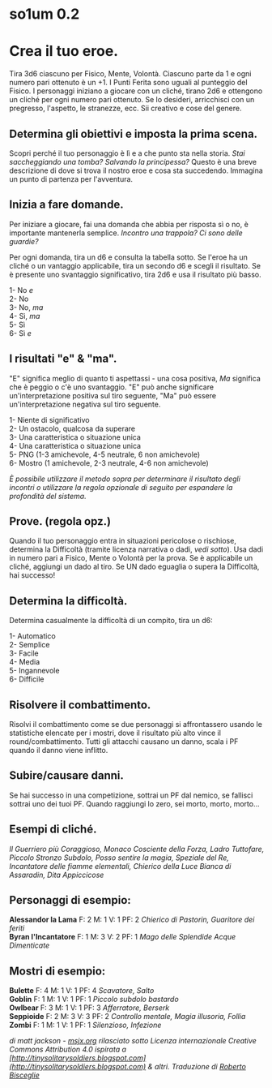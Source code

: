 # so1um 0.2

# Crea il tuo eroe.

Tira 3d6 ciascuno per Fisico, Mente, Volontà. Ciascuno parte da 1 e ogni numero pari ottenuto è un +1. I Punti Ferita sono uguali al punteggio del Fisico. I personaggi iniziano a giocare con un cliché, tirano 2d6 e ottengono un cliché per ogni numero pari ottenuto. Se lo desideri, arricchisci con un pregresso, l'aspetto, le stranezze, ecc. Sii creativo e cose del genere.

## Determina gli obiettivi e imposta la prima scena.

Scopri perché il tuo personaggio è lì e a che punto sta nella storia. *Stai saccheggiando una tomba? Salvando la principessa?* Questo è una breve descrizione di dove si trova il nostro eroe e cosa sta succedendo. Immagina un punto di partenza per l'avventura.

## Inizia a fare domande.

Per iniziare a giocare, fai una domanda che abbia per risposta sì o no, è importante mantenerla semplice. *Incontro una trappola? Ci sono delle guardie?*

Per ogni domanda, tira un d6 e consulta la tabella sotto. Se l'eroe ha un cliché o un vantaggio applicabile, tira un secondo d6 e scegli il risultato. Se è presente uno svantaggio significativo, tira 2d6 e usa il risultato più basso.

1- No *e*  
2- No  
3- No, *ma*  
4- Sì, *ma*  
5- Sì  
6- Sì *e*  

## I risultati "e" & "ma".

"E" significa meglio di quanto ti aspettassi - una cosa positiva, *Ma* significa che è peggio o c'è uno svantaggio. "E" può anche significare un'interpretazione positiva sul tiro seguente, "Ma" può essere un'interpretazione negativa sul tiro seguente.

1- Niente di significativo  
2- Un ostacolo, qualcosa da superare  
3- Una caratteristica o situazione unica  
4- Una caratteristica o situazione unica  
5- PNG (1-3 amichevole, 4-5 neutrale, 6 non amichevole)  
6- Mostro (1 amichevole, 2-3 neutrale, 4-6 non amichevole)  

*È possibile utilizzare il metodo sopra per determinare il risultato degli incontri o utilizzare la regola opzionale di seguito per espandere la profondità del sistema.*

## Prove. (regola opz.)

Quando il tuo personaggio entra in situazioni pericolose o rischiose, determina la Difficoltà (tramite licenza narrativa o dadi, *vedi sotto*). Usa dadi in numero pari a Fisico, Mente o Volontà per la prova. Se è applicabile un cliché, aggiungi un dado al tiro. Se UN dado eguaglia o supera la Difficoltà, hai successo!

## Determina la difficoltà.

Determina casualmente la difficoltà di un compito, tira un d6:

1- Automatico  
2- Semplice  
3- Facile  
4- Media  
5- Ingannevole  
6- Difficile  

## Risolvere il combattimento.

Risolvi il combattimento come se due personaggi si affrontassero usando le statistiche elencate per i mostri, dove il risultato più alto vince il round/combattimento. Tutti gli attacchi causano un danno, scala i PF quando il danno viene inflitto.

## Subire/causare danni.

Se hai successo in una competizione, sottrai un PF dal nemico, se fallisci sottrai uno dei tuoi PF. Quando raggiungi lo zero, sei morto, morto, morto...

## Esempi di cliché.

*Il Guerriero più Coraggioso, Monaco Cosciente della Forza, Ladro Tuttofare, Piccolo Stronzo Subdolo, Posso sentire la magia, Speziale del Re, Incantatore delle fiamme elementali, Chierico della Luce Bianca di Assaradin, Dita Appiccicose*

## Personaggi di esempio:

**Alessandor la Lama** F: 2 M: 1 V: 1 PF: 2 *Chierico di Pastorin, Guaritore dei feriti*  
**Byran l'Incantatore** F: 1 M: 3 V: 2 PF: 1 *Mago delle Splendide Acque Dimenticate*  

## Mostri di esempio:
**Bulette** F: 4 M: 1 V: 1 PF: 4 *Scavatore, Salto*  
**Goblin** F: 1 M: 1 V: 1 PF: 1 *Piccolo subdolo bastardo*  
**Owlbear** F: 3 M: 1 V: 1 PF: 3 *Afferratore, Berserk*  
**Seppioide** F: 2 M: 3 V: 3 PF: 2 *Controllo mentale, Magia illusoria, Follia*  
**Zombi** F: 1 M: 1 V: 1 PF: 1 *Silenzioso, Infezione*  

*di matt jackson - [msjx.org](http://msjx.org) rilasciato sotto Licenza internazionale Creative Commons Attribution 4.0 ispirata a [http://tinysolitarysoldiers.blogspot.com](http://tinysolitarysoldiers.blogspot.com) & altri. Traduzione di [Roberto Bisceglie](https://zeruhur.space)*